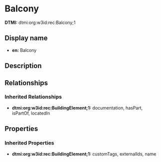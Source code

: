 # Balcony
**DTMI:** dtmi:org:w3id:rec:Balcony;1
## Display name
- **en:** Balcony
## Description
## Relationships
### Inherited Relationships
* **dtmi:org:w3id:rec:BuildingElement;1:** documentation, hasPart, isPartOf, locatedIn
## Properties
### Inherited Properties
* **dtmi:org:w3id:rec:BuildingElement;1:** customTags, externalIds, name
